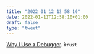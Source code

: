 ```yaml
---
title: "2022 01 12 12 58 10"
date: 2022-01-12T12:58:10+01:00
draft: false
type: "tweet"
---
```

[Why I Use a Debugger](https://blog.pnkfx.org/blog/2022/01/10/why-i-use-a-debugger/). ̀`#rust`
